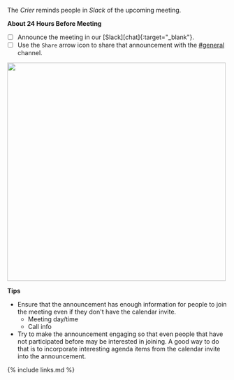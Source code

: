 The _Crier_ reminds people in _Slack_ of the upcoming meeting.

**About 24 Hours Before Meeting**

* [ ] Announce the meeting in our [Slack][chat]{:target="_blank"}.
* [ ] Use the `Share` arrow icon to share that announcement with the [#general] channel.

<img src="https://user-images.githubusercontent.com/9609562/220438340-2fed944a-142b-4217-bcae-5c0e0110ed05.png" width="500px" />

**Tips**

* Ensure that the announcement has enough information for people to join the meeting even if they don't have the calendar invite.
  - Meeting day/time
  - Call info
* Try to make the announcement engaging so that even people that have not participated before may be interested in joining.
A good way to do that is to incorporate interesting agenda items from the calendar invite into the announcement.

[#general]: https://app.slack.com/client/T04PXKRM0/C04PXKRN4

{% include links.md %}
